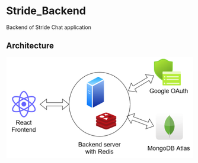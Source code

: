 # Stride_Backend
Backend of Stride Chat application

## Architecture
![Architecture](https://github.com/sanketitnal/Stride_Backend/blob/master/Stride.png?raw=true)
